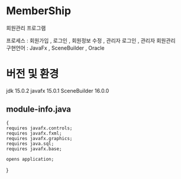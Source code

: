 # MemberShip
회원관리 프로그램

프로세스 : 회원가입 , 로그인 , 회원정보 수정 , 관리자 로그인 , 관리자 회원관리<br>
구현언어 : JavaFx , SceneBuilder , Oracle
<br>

# 버전 및 환경
jdk 15.0.2
javafx 15.0.1
SceneBuilder 16.0.0

## module-info.java 
   	{
	requires javafx.controls;
	requires javafx.fxml;
	requires javafx.graphics;
	requires java.sql;
	requires javafx.base;
	
	opens application;
}





